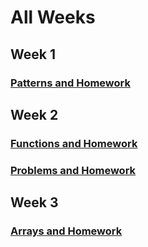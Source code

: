 # All Weeks

## Week 1

### [Patterns and Homework](docs/week-1/patterns.md)

## Week 2

### [Functions and Homework](docs/week-2/functions.md)

### [Problems and Homework](docs/week-2/functions.md)

## Week 3

### [Arrays and Homework](docs/week-3/arrays.md)
